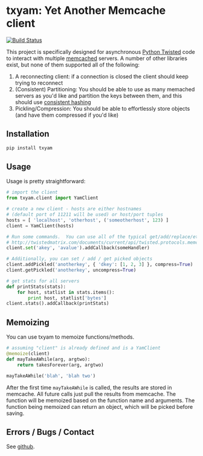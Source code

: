 # txyam: Yet Another Memcache client
[![Build Status](https://secure.travis-ci.org/bmuller/txyam.png?branch=master)](https://travis-ci.org/bmuller/txyam)

This project is specifically designed for asynchronous [Python Twisted](http://twistedmatrix.com) code to interact with multiple [memcached](http://memcached.org) servers.  A number of other libraries exist, but none of them supported all of the following:

 1. A reconnecting client: if a connection is closed the client should keep trying to reconnect
 1. (Consistent) Partitioning: You should be able to use as many memached servers as you'd like and partition the keys between them, and this should use [consistent hashing](http://en.wikipedia.org/wiki/Consistent_hashing)
 1. Pickling/Compression: You should be able to effortlessly store objects (and have them compressed if you'd like)

## Installation

```bash
pip install txyam
```

## Usage
Usage is pretty straightforward:

```python
# import the client
from txyam.client import YamClient

# create a new client - hosts are either hostnames 
# (default port of 11211 will be used) or host/port tuples
hosts = [ 'localhost', 'otherhost', ('someotherhost', 123) ]
client = YamClient(hosts)

# Run some commands.  You can use all of the typical get/add/replace/etc listed at:
# http://twistedmatrix.com/documents/current/api/twisted.protocols.memcache.MemCacheProtocol.html
client.set('akey', 'avalue').addCallback(someHandler)

# Additionally, you can set / add / get picked objects
client.addPickled('anotherkey', { 'dkey': [1, 2, 3] }, compress=True)
client.getPickled('anotherkey', uncompress=True)

# get stats for all servers
def printStats(stats):
    for host, statlist in stats.items():
        print host, statlist['bytes']
client.stats().addCallback(printStats)
```

## Memoizing
You can use txyam to memoize functions/methods.

```python
# assuming "client" is already defined and is a YamClient
@memoize(client)
def mayTakeAWhile(arg, argtwo):
    return takesForever(arg, argtwo)

mayTakeAWhile('blah', 'blah two')
```

After the first time ```mayTakeAWhile``` is called, the results are stored in memcache.  All future
calls just pull the results from memcache.  The function will be memoized based on the function
name and arguments.  The function being memoized can return an object, which will be picked before saving.

## Errors / Bugs / Contact
See [github](http://github.com/bmuller/txyam).
